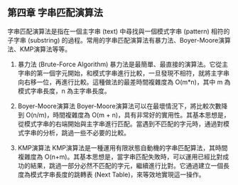 ## 第四章 字串匹配演算法

字串匹配演算法是指在一個主字串 (text) 中尋找與一個模式字串 (pattern) 相符的子字串 (substring) 的過程。常用的字串匹配演算法有暴力法、Boyer-Moore演算法、KMP演算法等等。

1. 暴力法 (Brute-Force Algorithm)
暴力法是最簡單、最直接的演算法。它從主字串的第一個字元開始，和模式字串進行比較，一旦發現不相符，就將主字串向右移一位，再進行比較。這種做法的最差時間複雜度為 O(m*n)，其中 m 為模式字串長度，n 為主字串長度。

2. Boyer-Moore演算法
Boyer-Moore演算法可以在最壞情況下，將比較次數降到 O(n/m)，時間複雜度為 O(m + n)，具有非常好的實用性。其基本思想是，從模式字串的右端開始與主字串進行匹配。當遇到不匹配的字元時，通過對模式字串的分析，跳過一些不必要的比較。

3. KMP演算法
KMP演算法是一種運用有限狀態自動機的字串匹配算法，其時間複雜度為 O(n+m)。其基本思想是，當字串匹配失敗時，可以運用已經比對成功的結果，跳過一部分必然不匹配的字元，繼續進行比對。它通過建立一個長度為模式字串長度的跳轉表 (Next Table)，來等效地實現這一操作。